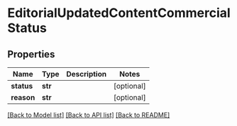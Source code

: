 # EditorialUpdatedContentCommercialStatus

## Properties
Name | Type | Description | Notes
------------ | ------------- | ------------- | -------------
**status** | **str** |  | [optional] 
**reason** | **str** |  | [optional] 

[[Back to Model list]](../README.md#documentation-for-models) [[Back to API list]](../README.md#documentation-for-api-endpoints) [[Back to README]](../README.md)

